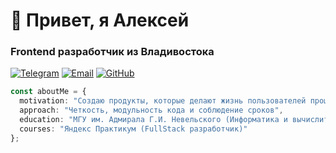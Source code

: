 # 👋 Привет, я Алексей  
### Frontend разработчик из Владивостока

[![Telegram](https://img.shields.io/badge/-Telegram-0088cc?style=flat-square&logo=telegram)](https://t.me/shinobichan)
[![Email](https://img.shields.io/badge/-Email-red?style=flat-square&logo=gmail)](mailto:moisejcevaleksej4@gmail.com)
[![GitHub](https://img.shields.io/badge/-GitHub-181717?style=flat-square&logo=github)](https://github.com/ShinQWE)

```typescript
const aboutMe = {
  motivation: "Создаю продукты, которые делают жизнь пользователей проще",
  approach: "Четкость, модульность кода и соблюдение сроков",
  education: "МГУ им. Адмирала Г.И. Невельского (Информатика и вычислительная техника)",
  courses: "Яндекс Практикум (FullStack разработчик)"
};
